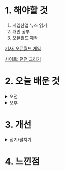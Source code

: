 
# 1. 해야할 것

1. 게임산업 뉴스 읽기 
2. 개인 공부  
3. 오픈월드 제작

[기사: 오픈월드 게임](https://www.gameinsight.co.kr/news/articleView.html?idxno=32990)

[사이트: 던전 그리기](https://www.dungeonscrawl.com/)

# 2. 오늘 배운 것

<details>
<summary>오전</summary>

## 오늘의 뉴스
### 오픈월드 게임
![image](https://github.com/user-attachments/assets/5db35d09-d49a-4f71-a053-f10944535b35)

오픈월드가 요즘 트렌드다.\
확실히 던전형식으로 이루어진 게임보다는 직접 새로운 세상을 보고 탐험하는게 게임에 더 와닿는 느낌이다.\
이번에 오픈월드 레벨 제작하려고 준비하고 있다.

오늘은 이 레벨 제작에 대한 아이디어를 적고 구체화하는 일을 해봐야겠다.

![image](https://github.com/user-attachments/assets/0d55275b-9281-49ae-8ddd-1e0df95bfcc0)

![image](https://github.com/user-attachments/assets/b80b694e-1637-4555-95e7-362d410d4dc3)

![image](https://github.com/user-attachments/assets/74dacf98-2817-47f7-8d33-4525f990393a)

![image](https://github.com/user-attachments/assets/5e5f0f4c-e0a9-4e08-9807-69965a205865)

</details>


<details>
<summary>오후</summary>

## 오픈월드 레벨 기획
![image](https://github.com/user-attachments/assets/84b74689-cf00-4958-99d2-a327e49c0167)

1. 오행_화수목금토 로 봉인된 랜드마크
2. 가장 낮은곳에 봉인
3. 지형을 이용한 시야제한
4. 봉인 해제 자체가 강신 의식임 > 이후 2탄을 만들 수 있을 것 같다.

금>화>토>목>수

![image](https://github.com/user-attachments/assets/ea19988b-7be4-41f8-b379-171471cfe84d)

![image](https://github.com/user-attachments/assets/c5d82487-2e1d-4a80-88d4-b0ddfe18260b)

![image](https://github.com/user-attachments/assets/d97e288e-aa14-4275-81d8-09fd61155de7)

![image](https://github.com/user-attachments/assets/e4cf5d71-be9d-4284-8706-199abfbf1f78)

![image](https://github.com/user-attachments/assets/f9984432-6c03-47a6-aedc-c4a04bb5990c)

![image](https://github.com/user-attachments/assets/f0422e53-401e-40c3-97b7-d819623007ba)



</details>




# 3. 개선


<details>
<summary>접기/펼치기</summary>


</details>



# 4. 느낀점


